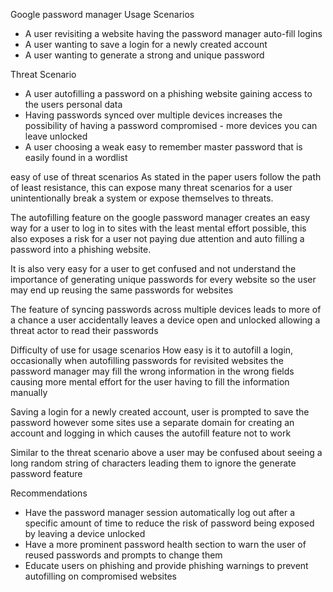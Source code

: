 Google password manager 
Usage Scenarios 
- A user revisiting a website having the password manager auto-fill logins
- A user wanting to save a login for a newly created account
- A user wanting to generate a strong and unique password 

Threat Scenario
- A user autofilling a password on a phishing website gaining access to the users personal data
- Having passwords synced over multiple devices increases the possibility of having a password compromised - more devices you can leave unlocked 
- A user choosing a weak easy to remember master password that is easily found in a wordlist

easy of use of threat scenarios
As stated in the paper users follow the path of least resistance, this can expose many threat scenarios for a user unintentionally break a system or expose themselves to threats. 

The autofilling feature on the google password manager creates an easy way for a user to log in to sites with the least mental effort possible, this also exposes a risk for a user not paying due attention and auto filling a password into a phishing website. 

It is also very easy for a user to get confused and not understand the importance of generating unique passwords for every website so the user may end up reusing the same passwords for websites

The feature of syncing passwords across multiple devices leads to more of a chance a user accidentally leaves a device open and unlocked allowing a threat actor to read their passwords 

Difficulty of use for usage scenarios
How easy is it to autofill a login, occasionally when autofilling passwords for revisited websites the password manager may fill the wrong information in the wrong fields causing more mental effort for the user having to fill the information manually

Saving a login for a  newly created account, user is prompted to save the password however some sites use a separate domain for creating an account and logging in which causes the autofill feature not to work

Similar to the threat scenario above a user may be confused about seeing a long random string of characters leading them to ignore the generate password feature

Recommendations
- Have the password manager session automatically log out after a specific amount of time to reduce the risk of password being exposed by leaving a device unlocked
- Have a more prominent password health section to warn the user of reused passwords and prompts to change them
- Educate users on phishing and provide phishing warnings to prevent autofilling on compromised websites 

